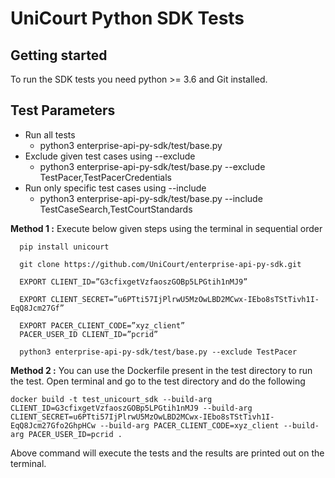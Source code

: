 # UniCourt Python SDK Tests


## Getting started 
To run the SDK tests you need python >= 3.6 and Git installed. 

## Test Parameters
- Run all tests
  - python3 enterprise-api-py-sdk/test/base.py
- Exclude given test cases using --exclude
  - python3 enterprise-api-py-sdk/test/base.py --exclude TestPacer,TestPacerCredentials
- Run only specific test cases using --include
  - python3 enterprise-api-py-sdk/test/base.py --include TestCaseSearch,TestCourtStandards



**Method 1 :**  Execute below given steps using the terminal in sequential order 

```
  pip install unicourt

  git clone https://github.com/UniCourt/enterprise-api-py-sdk.git

  EXPORT CLIENT_ID=”G3cfixgetVzfaoszGOBp5LPGtih1nMJ9”

  EXPORT CLIENT_SECRET=”u6PTti57IjPlrwU5MzOwLBD2MCwx-IEbo8sTStTivh1I-EqQ8Jcm27Gf”

  EXPORT PACER_CLIENT_CODE=”xyz_client”
  PACER_USER_ID CLIENT_ID=”pcrid”

  python3 enterprise-api-py-sdk/test/base.py --exclude TestPacer
```

**Method 2 :** You can use the Dockerfile present in the test directory to run the test. Open terminal and go to the test directory and do the following 

```
docker build -t test_unicourt_sdk --build-arg CLIENT_ID=G3cfixgetVzfaoszGOBp5LPGtih1nMJ9 --build-arg CLIENT_SECRET=u6PTti57IjPlrwU5MzOwLBD2MCwx-IEbo8sTStTivh1I-EqQ8Jcm27Gfo2GhpHCw --build-arg PACER_CLIENT_CODE=xyz_client --build-arg PACER_USER_ID=pcrid .
```

  Above command will execute the tests and the results are printed out on the terminal.


